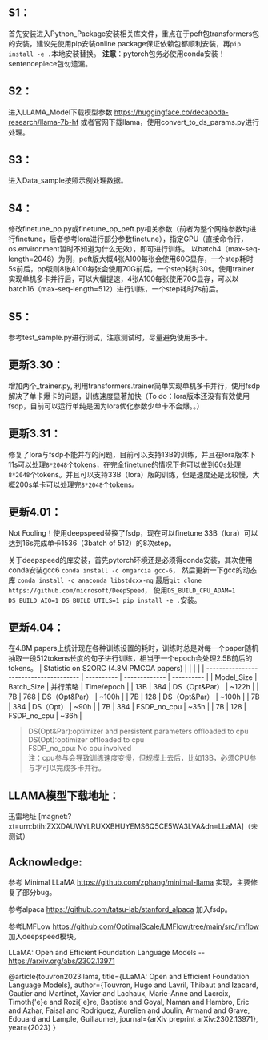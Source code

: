 ## S1：
首先安装进入Python_Package安装相关库文件，重点在于peft包transformers包的安装，建议先使用pip安装online package保证依赖包都顺利安装，再```pip install -e .```本地安装替换。
**注意**：pytorch包务必使用conda安装！sentencepiece包勿遗漏。

## S2：
进入LLAMA_Model下载模型参数 https://huggingface.co/decapoda-research/llama-7b-hf 或者官网下载llama，使用convert_to_ds_params.py进行处理。

## S3：
进入Data_sample按照示例处理数据。

## S4：
修改finetune_pp.py或finetune_pp_peft.py相关参数（前者为整个网络参数均进行finetune，后者参考lora进行部分参数finetune），指定GPU（直接命令行，os.environment暂时不知道为什么无效），即可进行训练。 以batch4（max-seq-length=2048）为例，peft版大概4张A100每张会使用60G显存，一个step耗时5s前后，pp版则8张A100每张会使用70G前后，一个step耗时30s。使用trainer实现单机多卡并行后，可以大幅提速，4张A100每张使用70G显存，可以以batch16（max-seq-length=512）进行训练，一个step耗时7s前后。

## S5：
参考test_sample.py进行测试，注意测试时，尽量避免使用多卡。

## 更新3.30：
增加两个_trainer.py, 利用transformers.trainer简单实现单机多卡并行，使用fsdp解决了单卡爆卡的问题，训练速度显著加快（To do：lora版本还没有有效使用fsdp，目前可以运行单纯是因为lora优化参数少单卡不会爆。。）

## 更新3.31：
修复了lora与fsdp不能并存的问题，目前可以支持13B的训练，并且在lora版本下11s可以处理```8*2048```个tokens，在完全finetune的情况下也可以做到60s处理```8*2048```个tokens。并且可以支持33B（lora）版的训练，但是速度还是比较慢，大概200s单卡可以处理完```8*2048```个tokens。

## 更新4.01：
Not Fooling！使用deepspeed替换了fsdp，现在可以finetune 33B（lora）可以达到16s完成单卡1536（3batch of 512）的8次step。

关于deepspeed的库安装，首先pytorch环境还是必须得conda安装，其次使用conda安装gcc6 ```conda install -c omgarcia gcc-6```， 然后更新一下gcc的动态库 ```conda install -c anaconda libstdcxx-ng``` 最后```git clone https://github.com/microsoft/DeepSpeed```， 使用```DS_BUILD_CPU_ADAM=1 DS_BUILD_AIO=1 DS_BUILD_UTILS=1 pip install -e .```安装。

## 更新4.04：
在4.8M papers上统计现在各种训练设置的耗时，训练时总是对每一个paper随机抽取一段512tokens长度的句子进行训练，相当于一个epoch会处理2.5B前后的tokens。
| Statistic on S2ORC (4.8M PMCOA papers) |            |               |            |
| -------------------------------------- | ---------- | ------------- | ---------- |
| Model_Size                             | Batch_Size | 并行策略      | Time/epoch |
| 13B                                    | 384        | DS（Opt&Par） | ~122h      |
| 7B                                     | 768        | DS（Opt&Par） | ~100h      |
| 7B                                     | 128        | DS（Opt&Par） | ~100h      |
| 7B                                     | 384        | DS（Opt） | ~90h       |
| 7B                                     | 384        | FSDP_no_cpu   | ~35h       |
| 7B                                     | 128        | FSDP_no_cpu   | ~36h       |
> DS(Opt&Par):optimizer and persistent parameters offloaded to cpu\
> DS(Opt):optimizer offloaded to cpu\
> FSDP_no_cpu: No cpu involved\
> 注：cpu参与会导致训练速度变慢，但规模上去后，比如13B，必须CPU参与才可以完成多卡并行。

## LLAMA模型下载地址：

迅雷地址 [magnet:?xt=urn:btih:ZXXDAUWYLRUXXBHUYEMS6Q5CE5WA3LVA&dn=LLaMA]（未测试） 

## Acknowledge:
参考 Minimal LLaMA https://github.com/zphang/minimal-llama 实现，主要修复了部分bug。

参考alpaca https://github.com/tatsu-lab/stanford_alpaca 加入fsdp。

参考LMFLow https://github.com/OptimalScale/LMFlow/tree/main/src/lmflow 加入deepspeed模块。

LLaMA: Open and Efficient Foundation Language Models -- https://arxiv.org/abs/2302.13971

@article{touvron2023llama,
  title={LLaMA: Open and Efficient Foundation Language Models},
  author={Touvron, Hugo and Lavril, Thibaut and Izacard, Gautier and Martinet, Xavier and Lachaux, Marie-Anne and Lacroix, Timoth{\'e}e and Rozi{\`e}re, Baptiste and Goyal, Naman and Hambro, Eric and Azhar, Faisal and Rodriguez, Aurelien and Joulin, Armand and Grave, Edouard and Lample, Guillaume},
  journal={arXiv preprint arXiv:2302.13971},
  year={2023}
}
